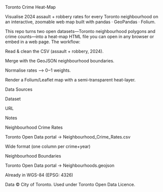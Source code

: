 Toronto Crime Heat-Map

Visualise 2024 assault + robbery rates for every Toronto neighbourhood on an interactive, zoomable web map built with pandas · GeoPandas · Folium.

This repo turns two open datasets—Toronto neighbourhood polygons and crime counts—into a heat-map HTML file you can open in any browser or embed in a web page. The workflow:

Read & clean the CSV (assault + robbery, 2024).

Merge with the GeoJSON neighbourhood boundaries.

Normalise rates ⟶ 0‒1 weights.

Render a Folium/Leaflet map with a semi-transparent heat-layer.

Data Sources

Dataset

URL

Notes

Neighbourhood Crime Rates

Toronto Open Data portal → Neighbourhood_Crime_Rates.csv

Wide format (one column per crime+year)

Neighbourhood Boundaries

Toronto Open Data portal → Neighbourhoods.geojson

Already in WGS-84 (EPSG: 4326)

Data © City of Toronto. Used under Toronto Open Data Licence.
